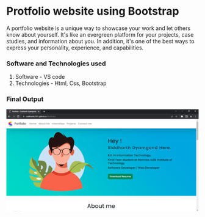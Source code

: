 # Protfolio website using Bootstrap
A portfolio website is a unique way to showcase your work and let others know about yourself. It's like an evergreen platform for your projects, case studies, and information about you. In addition, it's one of the best ways to express your personality, experience, and capabilities.

### Software and Technologies used ###

1. Software - VS code
2. Technologies - Html, Css, Bootstrap

### Final Output ###
![alt text](https://github.com/Siddharth2391/Portfolio/blob/main/img/Screenshot%202022-10-27%20033209.png?raw=true)
